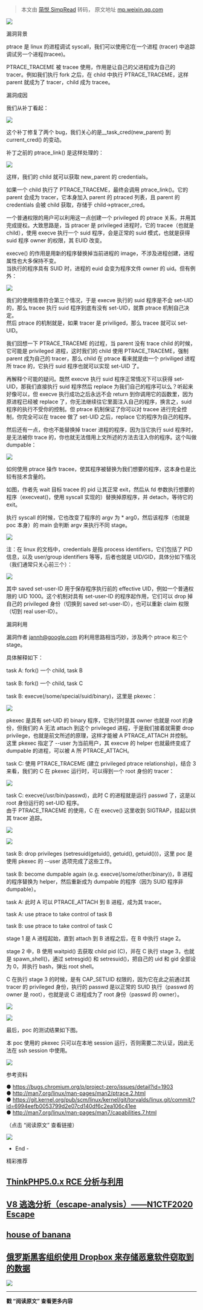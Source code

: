 > 本文由 [简悦 SimpRead](http://ksria.com/simpread/) 转码， 原文地址 [mp.weixin.qq.com](https://mp.weixin.qq.com/s/ZMHuZb1kAKMpCOeMOC10AA)

![](https://mmbiz.qpic.cn/mmbiz_png/Ok4fxxCpBb5XdmZZt59o6aZicQ4Ee2VLY45ibDGygI5iatt5PnJ2IYDI5nCn3RNNicIf6BgMPWQx3xy5B5FOKn6atg/640?wx_fmt=png)

  

  

  

漏洞背景

  

  

  

ptrace 是 linux 的进程调试 syscall，我们可以使用它在一个进程 (tracer) 中追踪调试另一个进程(tracee)。

PTRACE_TRACEME 被 tracee 使用，作用是让自己的父进程成为自己的 tracer。例如我们执行 fork 之后，在 child 中执行 PTRACE_TRACEME，这样 parent 就成为了 tracer，child 成为 tracee。

  

  

  

漏洞成因

  

  

  

我们从补丁看起：

![](https://mmbiz.qpic.cn/mmbiz_png/Ok4fxxCpBb5XdmZZt59o6aZicQ4Ee2VLYBFUyP9vN7Olwib8KffIu6kad5lHHHMZCR0knA01Yq7ia0F4Elz007icFQ/640?wx_fmt=png)

这个补丁修复了两个 bug，我们关心的是__task_cred(new_parent) 到 current_cred() 的变动。

补丁之前的 ptrace_link() 是这样处理的：

![](https://mmbiz.qpic.cn/mmbiz_png/Ok4fxxCpBb5XdmZZt59o6aZicQ4Ee2VLYEWmePFbWbAyoRNTx27do3jhXHxFSjnp3j2CCRsialmcLAAdnupPhQOA/640?wx_fmt=png)

这样，我们的 child 就可以获取 new_parent 的 credentials。

如果一个 child 执行了 PTRACE_TRACEME，最终会调用 ptrace_link()。它的 parent 会成为 tracer，它本身加入 parent 的 ptraced 列表，且 parent 的 credentials 会被 child 获取，存储于 child->ptracer_cred。

一个普通权限的用户可以利用这一点创建一个 privileged 的 ptrace 关系，并用其完成提权。大致思路是，当 ptracer 是 privileged 进程时，它的 tracee（也就是 child），使用 execve 执行一个 suid 程序，会是正常的 suid 模式，也就是获得 suid 程序 owner 的权限，其 EUID 改变。

execve() 的作用是用新的程序替换掉当前进程的 image，不涉及进程创建，进程属性也大多保持不变。  
当执行的程序具有 SUID 时，进程的 euid 会变为程序文件 owner 的 uid。但有例外：

![](https://mmbiz.qpic.cn/mmbiz_png/Ok4fxxCpBb5XdmZZt59o6aZicQ4Ee2VLYvs9azTe9fcJcZBczASdeUBEEugIKY1uQAUicPQEC27RH0Cnic9CgyiblA/640?wx_fmt=png)

我们的使用情景符合第三个情况，于是 execve 执行的 suid 程序是不会 set-UID 的，那么 tracee 执行 suid 程序到底有没有 set-UID，就靠 ptrace 机制自己决定。  
然后 ptrace 的机制就是，如果 tracer 是 priviliged，那么 tracee 就可以 set-UID。

我们回想一下 PTRACE_TRACEME 的过程，当 parent 没有 trace child 的时候，它可能是 privileged 进程，这时我们的 child 使用 PTRACE_TRACEME，强制 parent 成为自己的 tracer，那么 child 在 ptrace 看来就是由一个 priviliged 进程所 trace 的，它执行 suid 程序也就可以实现 set-UID 了。

再解释个可能的疑问。既然 execve 执行 suid 程序正常情况下可以获得 set-UID，那我们直接执行 suid 程序然后 replace 为我们自己的程序可以么？听起来好像可以，但 execve 执行成功之后永远不会 return 到你调用它的函数里，因为原进程已经被 replace 了，你无法继续往它里面注入自己的程序，换言之，suid 程序的执行不受你的控制。但 ptrace 机制保证了你可以对 tracee 进行完全控制，你完全可以在 tracee 做了 set-UID 之后，replace 它的程序为自己的程序。

然后还有一点，你也不能替换掉 tracer 进程的程序，因为当它执行 suid 程序时，是无法被你 trace 的，你也就无法借用上文所述的方法去注入你的程序。这个叫做 dumpable：

![](https://mmbiz.qpic.cn/mmbiz_png/Ok4fxxCpBb5XdmZZt59o6aZicQ4Ee2VLYPgWlSo1tcX0mVwEIp5QWV22HXUUjRRcsZBSReYXREyUhoDfsPxoc7g/640?wx_fmt=png)

如何使用 ptrace 操作 tracee，使其程序被替换为我们想要的程序，这本身也是比较有技术含量的。

如图，作者先 wait 目标 tracee 的 pid 让其正常 exit，然后从 fd 参数执行想要的程序（execveat()，使用 syscall 实现的）替换掉原程序，并 detach，等待它的 exit。

执行 syscall 的时候，它也改变了程序的 argv 为 * arg0，然后该程序（也就是 poc 本身）的 main 会判断 argv 来执行不同 stage。

![](https://mmbiz.qpic.cn/mmbiz_png/Ok4fxxCpBb5XdmZZt59o6aZicQ4Ee2VLYYkto7DuvK08UKTWwWjVMJgNNibIyiclqlwo9icWibPoNtZ9RlmjRVU0sLw/640?wx_fmt=png)

注：在 linux 的文档中，credentials 是指 process identifiers，它们包括了 PID 信息，以及 user/group identifiers 等等，后者也就是 UID/GID，具体分如下情况（我们通常只关心前三个）：

![](https://mmbiz.qpic.cn/mmbiz_png/Ok4fxxCpBb5XdmZZt59o6aZicQ4Ee2VLYj6sGibEdls8JqPsibZgjVGLTMLHowFodDZkCa1I5n4OiaXEMv67KWewicg/640?wx_fmt=png)

其中 saved set-user-ID 用于保存程序执行前的 effective UID，例如一个普通权限的 UID 1000。这个机制对具有 set-user-ID 的程序起作用，它们可以 drop 掉自己的 privileged 身份（切换到 saved set-user-ID），也可以重新 claim 权限（切到 real user-ID）。

  

  

  

漏洞利用

  

  

  

漏洞作者 jannh@google.com 的利用思路相当巧妙，涉及两个 ptrace 和三个 stage。

具体解释如下：

task A: fork() 一个 child, task B

task B: fork() 一个 child, task C

task B: execve(/some/special/suid/binary)，这里是 pkexec：

![](https://mmbiz.qpic.cn/mmbiz_png/Ok4fxxCpBb5XdmZZt59o6aZicQ4Ee2VLYGoZkgzzXhC4icibE43hnOibgRwAyiceSgftWxtIPQS5N4SaUvwpL3iaUjyg/640?wx_fmt=png)

pkexec 是具有 set-UID 的 binary 程序，它执行时是其 owner 也就是 root 的身份，但我们的 A 无法 attach 到这个 privileged 进程，于是我们接着就需要 drop privilege，也就是前文所述的原理，这样才能被 A PTRACE_ATTACH 并控制。  
这里 pkexec 指定了 --user 为当前用户，其 execve 的 helper 也就最终变成了 dumpable 的进程，可以被 A 所 PTRACE_ATTACH。  

task C: 使用 PTRACE_TRACEME (建立 privileged ptrace relationship)，结合 3 来看，我们的 C 在 pkexec 运行时，可以得到一个 root 身份的 tracer：  

![](https://mmbiz.qpic.cn/mmbiz_png/Ok4fxxCpBb5XdmZZt59o6aZicQ4Ee2VLYezdhvgl3Iv4qibESSzEFAmVN0iaeqXFT7Yyw8TgYCIqiaVLibHJxMd57bg/640?wx_fmt=png)

task C: execve(/usr/bin/passwd)，此时 C 的进程就是运行 passwd 了，这是以 root 身份运行的 set-UID 程序。  
由于 PTRACE_TRACEME 的使用，C 在 execve() 这里收到 SIGTRAP，挂起以供其 tracer 追踪。  

![](https://mmbiz.qpic.cn/mmbiz_png/Ok4fxxCpBb5XdmZZt59o6aZicQ4Ee2VLYnMIhkbv0OBicYicZqcdeAicJYl46BC9Bzqicjvy9kjcxNnUZelGZznKWqA/640?wx_fmt=png)

![](https://mmbiz.qpic.cn/mmbiz_png/Ok4fxxCpBb5XdmZZt59o6aZicQ4Ee2VLY7WnicC6ASicMkhpHNLHKk4HRNOYHaNsKTIfHjhnlacgOErgw9VQGo5WQ/640?wx_fmt=png)

task B: drop privileges (setresuid(getuid(), getuid(), getuid()))，这里 poc 是使用 pkexec 的 --user 选项完成了这些工作。  

task B: become dumpable again (e.g. execve(/some/other/binary))，B 进程的程序替换为 helper，然后重新成为 dumpable 的程序（因为 SUID 程序非 dumpable）。

task A: 此时 A 可以 PTRACE_ATTACH 到 B 进程，成为其 tracer。

task A: use ptrace to take control of task B

task B: use ptrace to take control of task C

stage 1 是 A 进程起始，直到 attach 到 B 进程之后，在 B 中执行 stage 2。

stage 2 中，B 使用 waitpid() 去获取 child pid (C)，并在 C 执行 stage 3，也就是 spawn_shell()，通过 setresgid() 和 setresuid()，把自己的 uid 和 gid 全部设为 0，并执行 bash，弹出 root shell。

C 在执行 stage 3 的时候，是有 CAP_SETUID 权限的，因为它在此之前通过其 tracer 的 privileged 身份，执行的 passwd 是以正常的 SUID 执行（passwd 的 owner 是 root），也就是说 C 进程成为了 root 身份（passwd 的 owner）。

![](https://mmbiz.qpic.cn/mmbiz_png/Ok4fxxCpBb5XdmZZt59o6aZicQ4Ee2VLYOnZvjq8IBickGqX8dYW9hb92CTEsOZhI9vS1zJFGIK3aJJsOsQcGxcw/640?wx_fmt=png)

![](https://mmbiz.qpic.cn/mmbiz_png/Ok4fxxCpBb5XdmZZt59o6aZicQ4Ee2VLY2y2WLWUOtHiaSwibibl8dqmmMVBYsLyHjv9AvpNBNLMVUq8fedalIpT8Q/640?wx_fmt=png)

最后，poc 的测试结果如下图。

本 poc 使用的 pkexec 只可以在本地 session 运行，否则需要二次认证，因此无法在 ssh session 中使用。

![](https://mmbiz.qpic.cn/mmbiz_png/Ok4fxxCpBb5XdmZZt59o6aZicQ4Ee2VLYdvfATB9EGwQtqYCaTVfYSxRQChkfEicyAjnLoXibiadz8F7H20I9ibLg2Q/640?wx_fmt=png)

  

  

  

参考资料

  

  

  

● https://bugs.chromium.org/p/project-zero/issues/detail?id=1903  
● http://man7.org/linux/man-pages/man2/ptrace.2.html  
● https://git.kernel.org/pub/scm/linux/kernel/git/torvalds/linux.git/commit/?id=6994eefb0053799d2e07cd140df6c2ea106c41ee  
● http://man7.org/linux/man-pages/man7/capabilities.7.html

（点击 “阅读原文” 查看链接）  

![](https://mmbiz.qpic.cn/mmbiz_png/Ok4fxxCpBb6OLwHohYU7UjX5anusw3ZzxxUKM0Ert9iaakSvib40glppuwsWytjDfiaFx1T25gsIWL5c8c7kicamxw/640?wx_fmt=png)

  

- End -  

精彩推荐

[ThinkPHP5.0.x RCE 分析与利用](http://mp.weixin.qq.com/s?__biz=MzA5ODA0NDE2MA==&mid=2649736076&idx=1&sn=5cc4baa89542ce222891f7ea6b11e6c6&chksm=888cf3e3bffb7af5b77b25778c9430f0de558c736db3eed6ac689b5bb4b66d4f1747b4b3aabe&scene=21#wechat_redirect)
------------------------------------------------------------------------------------------------------------------------------------------------------------------------------------------------------------------------------------------------

[V8 逃逸分析（escape-analysis）——N1CTF2020 Escape](http://mp.weixin.qq.com/s?__biz=MzA5ODA0NDE2MA==&mid=2649735965&idx=1&sn=60f2feb2800ed6e06abf560cd4c2f57d&chksm=888cf372bffb7a64524181d17248e4fe2b29cfc3bf3196af37cc0be517d4aff5c20db11b3c5e&scene=21#wechat_redirect)
-------------------------------------------------------------------------------------------------------------------------------------------------------------------------------------------------------------------------------------------------------------------

[house of banana](http://mp.weixin.qq.com/s?__biz=MzA5ODA0NDE2MA==&mid=2649735914&idx=1&sn=b45c029dc007af48e08104dccf8ae3a4&chksm=888cf285bffb7b935a560d56a7e2199441bc25648f939ecee968fe8cd5778fdf6e4de8d3232c&scene=21#wechat_redirect)
----------------------------------------------------------------------------------------------------------------------------------------------------------------------------------------------------------------------------------------

[俄罗斯黑客组织使用 Dropbox 来存储恶意软件窃取到的数据](http://mp.weixin.qq.com/s?__biz=MzA5ODA0NDE2MA==&mid=2649735864&idx=1&sn=8e9f9038b5e2e16fc7784062273b6cc5&chksm=888cf2d7bffb7bc1ecbf7a8da38df94b6fa0a6f5f8ce93b1611bc4e06df69b10e102515f143c&scene=21#wechat_redirect)
--------------------------------------------------------------------------------------------------------------------------------------------------------------------------------------------------------------------------------------------------------

  
![](https://mmbiz.qpic.cn/mmbiz_gif/Ok4fxxCpBb5ZMeq0JBK8AOH3CVMApDrPvnibHjxDDT1mY2ic8ABv6zWUDq0VxcQ128rL7lxiaQrE1oTmjqInO89xA/640?wx_fmt=gif)  

---------------------------------------------------------------------------------------------------------------------------------------------------

**戳 “阅读原文” 查看更多内容**